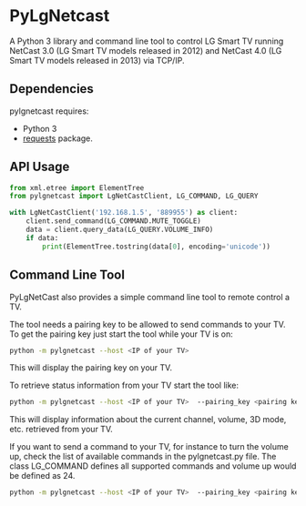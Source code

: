 # PyLgNetcast

A Python 3 library and command line tool to control LG Smart TV running NetCast 3.0 (LG Smart TV models released in 2012) and NetCast 4.0 (LG Smart TV models released in 2013) via TCP/IP.

## Dependencies

pylgnetcast requires:
 * Python 3
 * [requests](https://pypi.python.org/pypi/requests) package.

## API Usage

```python
from xml.etree import ElementTree
from pylgnetcast import LgNetCastClient, LG_COMMAND, LG_QUERY

with LgNetCastClient('192.168.1.5', '889955') as client:
    client.send_command(LG_COMMAND.MUTE_TOGGLE)
    data = client.query_data(LG_QUERY.VOLUME_INFO)
    if data:
        print(ElementTree.tostring(data[0], encoding='unicode'))
```

## Command Line Tool
PyLgNetCast also provides a simple command line tool to remote control a TV.

The tool needs a pairing key to be allowed to send commands to your TV.
To get the pairing key just start the tool while your TV is on:
```sh
python -m pylgnetcast --host <IP of your TV>
```
This will display the pairing key on your TV.

To retrieve status information from your TV start the tool like:
```sh
python -m pylgnetcast --host <IP of your TV>  --pairing_key <pairing key of your TV>
```
This will display information about the current channel, volume, 3D mode, etc. retrieved from your TV.

If you want to send a command to your TV, for instance to turn the volume up, check the list of available commands in the pylgnetcast.py file.
The class LG_COMMAND defines all supported commands and volume up would be defined as 24.
```sh
python -m pylgnetcast --host <IP of your TV>  --pairing_key <pairing key of your TV> --command 24
```


